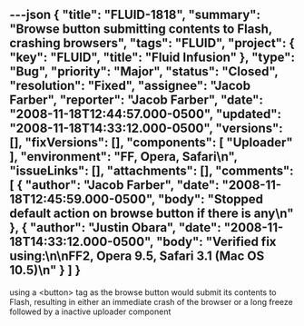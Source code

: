 ---json
{
  "title": "FLUID-1818",
  "summary": "Browse button submitting contents to Flash, crashing browsers",
  "tags": "FLUID",
  "project": {
    "key": "FLUID",
    "title": "Fluid Infusion"
  },
  "type": "Bug",
  "priority": "Major",
  "status": "Closed",
  "resolution": "Fixed",
  "assignee": "Jacob Farber",
  "reporter": "Jacob Farber",
  "date": "2008-11-18T12:44:57.000-0500",
  "updated": "2008-11-18T14:33:12.000-0500",
  "versions": [],
  "fixVersions": [],
  "components": [
    "Uploader"
  ],
  "environment": "FF, Opera, Safari\n",
  "issueLinks": [],
  "attachments": [],
  "comments": [
    {
      "author": "Jacob Farber",
      "date": "2008-11-18T12:45:59.000-0500",
      "body": "Stopped default action on browse button if there is any\n"
    },
    {
      "author": "Justin Obara",
      "date": "2008-11-18T14:33:12.000-0500",
      "body": "Verified fix using:\n\nFF2, Opera 9.5, Safari 3.1 (Mac OS 10.5)\n"
    }
  ]
}
---
using a \<button> tag as the browse button would submit its contents to Flash, resulting in either an immediate crash of the browser or a long freeze followed by a inactive uploader component

        